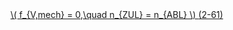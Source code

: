 <a href="/eco2_guide_center/1.%20ECO2%20Logic%20Guide/Hee1_Equation_List.html" class="equation-link" target="_blank" rel="noopener noreferrer">
  \( f_{V,mech} = 0,\quad n_{ZUL} = n_{ABL} \) <span class="eq-number">(2-61)</span>
</a>
